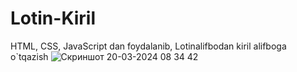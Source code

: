 # Lotin-Kiril
HTML, CSS, JavaScript dan foydalanib, Lotinalifbodan kiril alifboga o`tqazish
![Скриншот 20-03-2024 08 34 42](https://github.com/dasturlashkursi/Lotin-Kiril/assets/161709554/c450e622-6a1e-4f07-813d-409b2ed2ee58)
